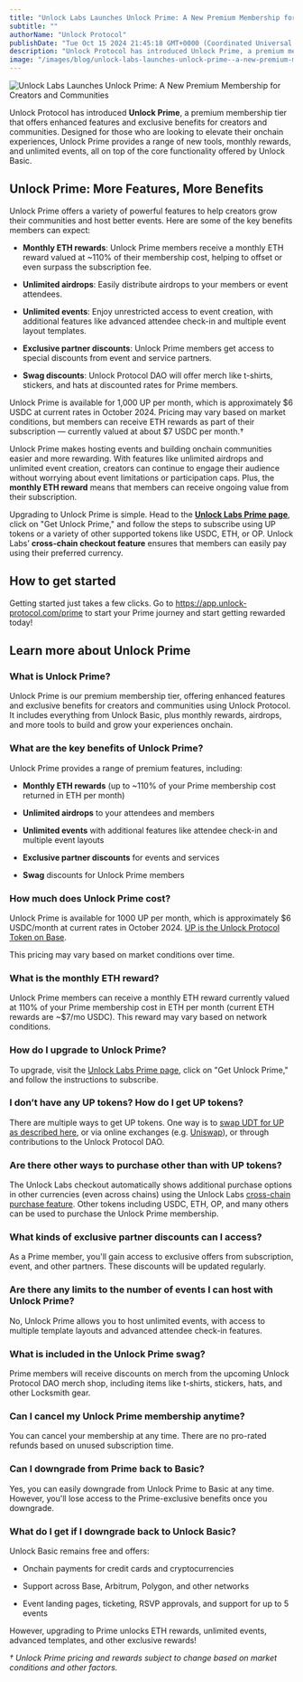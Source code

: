 ```yaml
---
title: "Unlock Labs Launches Unlock Prime: A New Premium Membership for Creators and Communities"
subtitle: ""
authorName: "Unlock Protocol"
publishDate: "Tue Oct 15 2024 21:45:18 GMT+0000 (Coordinated Universal Time)"
description: "Unlock Protocol has introduced Unlock Prime, a premium membership tier that offers enhanced features and exclusive benefits for creators and communities."
image: "/images/blog/unlock-labs-launches-unlock-prime--a-new-premium-membership-for-creators-and-communities/f75b33885013fd16274fb54251ef6a2f.jpg"
---
```


![Unlock Labs Launches Unlock Prime: A New Premium Membership for Creators and Communities](https://storage.googleapis.com/papyrus_images/f75b33885013fd16274fb54251ef6a2f.jpg)

<p>Unlock Protocol has introduced <strong>Unlock Prime</strong>, a premium membership tier that offers enhanced features and exclusive benefits for creators and communities. Designed for those who are looking to elevate their onchain experiences, Unlock Prime provides a range of new tools, monthly rewards, and unlimited events, all on top of the core functionality offered by Unlock Basic.</p><div class="relative header-and-anchor"><h2 id="h-unlock-prime-more-features-more-benefits">Unlock Prime: More Features, More Benefits</h2></div><p>Unlock Prime offers a variety of powerful features to help creators grow their communities and host better events. Here are some of the key benefits members can expect:</p><ul><li><p><strong>Monthly ETH rewards</strong>: Unlock Prime members receive a monthly ETH reward valued at ~110% of their membership cost, helping to offset or even surpass the subscription fee.</p></li><li><p><strong>Unlimited airdrops</strong>: Easily distribute airdrops to your members or event attendees.</p></li><li><p><strong>Unlimited events</strong>: Enjoy unrestricted access to event creation, with additional features like advanced attendee check-in and multiple event layout templates.</p></li><li><p><strong>Exclusive partner discounts</strong>: Unlock Prime members get access to special discounts from event and service partners.</p></li><li><p><strong>Swag discounts</strong>: Unlock Protocol DAO will offer merch like t-shirts, stickers, and hats at discounted rates for Prime members.</p></li></ul><p>Unlock Prime is available for 1,000 UP per month, which is approximately $6 USDC at current rates in October 2024. Pricing may vary based on market conditions, but members can receive ETH rewards as part of their subscription — currently valued at about $7 USDC per month.† </p><p>Unlock Prime makes hosting events and building onchain communities easier and more rewarding. With features like unlimited airdrops and unlimited event creation, creators can continue to engage their audience without worrying about event limitations or participation caps. Plus, the <strong>monthly ETH reward</strong> means that members can receive ongoing value from their subscription.</p><p>Upgrading to Unlock Prime is simple. Head to the <a target="_blank" rel="noopener noreferrer nofollow ugc" class="dont-break-out" href="https://app.unlock-protocol.com/prime/"><strong>Unlock Labs Prime page</strong></a>, click on "Get Unlock Prime," and follow the steps to subscribe using UP tokens or a variety of other supported tokens like USDC, ETH, or OP. Unlock Labs’ <strong>cross-chain checkout feature</strong> ensures that members can easily pay using their preferred currency.</p><div class="relative header-and-anchor"><h2 id="h-how-to-get-started">How to get started</h2></div><p>Getting started just takes a few clicks. Go to <a target="_blank" rel="noopener noreferrer nofollow ugc" class="dont-break-out" href="https://app.unlock-protocol.com/prime">https://app.unlock-protocol.com/prime</a> to start your Prime journey and start getting rewarded today!</p><div class="relative header-and-anchor"><h2 id="h-learn-more-about-unlock-prime">Learn more about Unlock Prime</h2></div><div class="relative header-and-anchor"><h3 id="h-what-is-unlock-prime"><strong>What is Unlock Prime?</strong></h3></div><p>Unlock Prime is our premium membership tier, offering enhanced features and exclusive benefits for creators and communities using Unlock Protocol. It includes everything from Unlock Basic, plus monthly rewards, airdrops, and more tools to build and grow your experiences onchain.</p><div class="relative header-and-anchor"><h3 id="h-what-are-the-key-benefits-of-unlock-prime"><strong>What are the key benefits of Unlock Prime?</strong></h3></div><p>Unlock Prime provides a range of premium features, including:</p><ul><li><p><strong>Monthly ETH rewards</strong> (up to ~110% of your Prime membership cost returned in ETH per month)</p></li><li><p><strong>Unlimited airdrops</strong> to your attendees and members</p></li><li><p><strong>Unlimited events</strong> with additional features like attendee check-in and multiple event layouts</p></li><li><p><strong>Exclusive partner discounts</strong> for events and services</p></li><li><p><strong>Swag</strong> discounts for Unlock Prime members</p></li></ul><div class="relative header-and-anchor"><h3 id="h-how-much-does-unlock-prime-cost"><strong>How much does Unlock Prime cost?</strong></h3></div><p>Unlock Prime is available for 1000 UP per month, which is approximately $6 USDC/month at current rates in October 2024. <a target="_blank" rel="noopener noreferrer" class="dont-break-out notion-link-token notion-focusable-token notion-enable-hover" href="https://app.uniswap.org/explore/tokens/base/0xac27fa800955849d6d17cc8952ba9dd6eaa66187">UP is the Unlock Protocol Token on Base</a>.</p><p>This pricing may vary based on market conditions over time.</p><div class="relative header-and-anchor"><h3 id="h-what-is-the-monthly-eth-reward"><strong>What is the monthly ETH reward?</strong></h3></div><p>Unlock Prime members can receive a monthly ETH reward currently valued at 110% of your Prime membership cost in ETH per month (current ETH rewards are ~$7/mo USDC). This reward may vary based on network conditions.</p><div class="relative header-and-anchor"><h3 id="h-how-do-i-upgrade-to-unlock-prime"><strong>How do I upgrade to Unlock Prime?</strong></h3></div><p>To upgrade, visit the <a target="_blank" rel="noopener noreferrer nofollow ugc" class="dont-break-out" href=" https://app.unlock-protocol.com/prime">Unlock Labs Prime page</a>, click on "Get Unlock Prime," and follow the instructions to subscribe.</p><div class="relative header-and-anchor"><h3 id="h-i-dont-have-any-up-tokens-how-do-i-get-up-tokens"><strong>I don’t have any UP tokens? How do I get UP tokens?</strong></h3></div><p>There are multiple ways to get UP tokens. One way is to <a target="_blank" rel="noopener noreferrer" class="dont-break-out notion-link-token notion-focusable-token notion-enable-hover" href="https://unlock-protocol.com/blog/bonuses-for-bridging-the-unlock-dao-token--udt--to-the-base-unlock-protocol--up--token">swap UDT for UP as described here</a>, or via online exchanges (e.g. <a target="_blank" rel="noopener noreferrer nofollow ugc" class="dont-break-out" href="https://app.uniswap.org/explore/tokens/base/0xac27fa800955849d6d17cc8952ba9dd6eaa66187">Uniswap</a>), or through contributions to the Unlock Protocol DAO.</p><div class="relative header-and-anchor"><h3 id="h-are-there-other-ways-to-purchase-other-than-with-up-tokens"><strong>Are there other ways to purchase other than with UP tokens?</strong></h3></div><p>The Unlock Labs checkout automatically shows additional purchase options in other currencies (even across chains) using the Unlock Labs <a target="_blank" rel="noopener noreferrer" class="dont-break-out notion-link-token notion-focusable-token notion-enable-hover" href="https://unlock-protocol.com/blog/crosschain-checkout">cross-chain purchase feature</a>. Other tokens including USDC, ETH, OP, and many others can be used to purchase the Unlock Prime membership.</p><div class="relative header-and-anchor"><h3 id="h-what-kinds-of-exclusive-partner-discounts-can-i-access"><strong>What kinds of exclusive partner discounts can I access?</strong></h3></div><p>As a Prime member, you'll gain access to exclusive offers from subscription, event, and other partners. These discounts will be updated regularly.</p><div class="relative header-and-anchor"><h3 id="h-are-there-any-limits-to-the-number-of-events-i-can-host-with-unlock-prime"><strong>Are there any limits to the number of events I can host with Unlock Prime?</strong></h3></div><p>No, Unlock Prime allows you to host unlimited events, with access to multiple template layouts and advanced attendee check-in features.</p><div class="relative header-and-anchor"><h3 id="h-what-is-included-in-the-unlock-prime-swag"><strong>What is included in the Unlock Prime swag?</strong></h3></div><p>Prime members will receive discounts on merch from the upcoming Unlock Protocol DAO merch shop, including items like t-shirts, stickers, hats, and other Locksmith gear.</p><div class="relative header-and-anchor"><h3 id="h-can-i-cancel-my-unlock-prime-membership-anytime"><strong>Can I cancel my Unlock Prime membership anytime?</strong></h3></div><p>You can cancel your membership at any time. There are no pro-rated refunds based on unused subscription time.</p><div class="relative header-and-anchor"><h3 id="h-can-i-downgrade-from-prime-back-to-basic"><strong>Can I downgrade from Prime back to Basic?</strong></h3></div><p>Yes, you can easily downgrade from Unlock Prime to Basic at any time. However, you'll lose access to the Prime-exclusive benefits once you downgrade.</p><div class="relative header-and-anchor"><h3 id="h-what-do-i-get-if-i-downgrade-back-to-unlock-basic"><strong>What do I get if I downgrade back to Unlock Basic?</strong></h3></div><p>Unlock Basic remains free and offers:</p><ul><li><p>Onchain payments for credit cards and cryptocurrencies</p></li><li><p>Support across Base, Arbitrum, Polygon, and other networks</p></li><li><p>Event landing pages, ticketing, RSVP approvals, and support for up to 5 events</p></li></ul><p>However, upgrading to Prime unlocks ETH rewards, unlimited events, advanced templates, and other exclusive rewards!</p><p><em> † Unlock Prime pricing and rewards subject to change based on market conditions and other factors.</em></p><p></p>